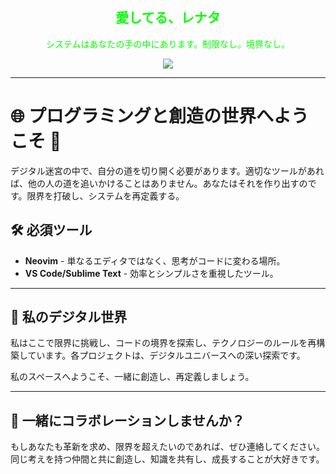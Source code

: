 
<div align="center">
  <h2 style="font-family: 'Courier', monospace; color: #00FF00;">愛してる、レナタ</h2>
  <p style="font-family: 'Courier', monospace; color: #00FF00;">システムはあなたの手の中にあります。制限なし。境界なし。</p>

  <img src="https://skillicons.dev/icons?i=c,ts,js,java,python,html,css,nodejs,mongodb,express,discordjs,neovim,vscode,sublime" />
</div>

---

# 🌐 プログラミングと創造の世界へようこそ 🔐

デジタル迷宮の中で、自分の道を切り開く必要があります。適切なツールがあれば、他の人の道を追いかけることはありません。あなたはそれを作り出すのです。限界を打破し、システムを再定義する。

## 🛠 必須ツール

- **Neovim** - 単なるエディタではなく、思考がコードに変わる場所。
- **VS Code/Sublime Text** - 効率とシンプルさを重視したツール。

---

## 🔐 私のデジタル世界

私はここで限界に挑戦し、コードの境界を探索し、テクノロジーのルールを再構築しています。各プロジェクトは、デジタルユニバースへの深い探索です。

私のスペースへようこそ、一緒に創造し、再定義しましょう。

---

## 👾 一緒にコラボレーションしませんか？

もしあなたも革新を求め、限界を超えたいのであれば、ぜひ連絡してください。同じ考えを持つ仲間と共に創造し、知識を共有し、成長することが大好きです。
